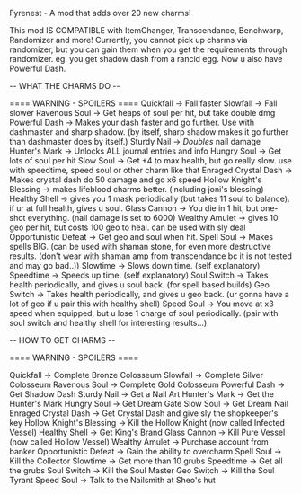 Fyrenest - A mod that adds over 20 new charms!

This mod IS COMPATIBLE with ItemChanger, Transcendance, Benchwarp, Randomizer and more!
Currently, you cannot pick up charms via randomizer,
but you can gain them when you get the requirements through randomizer.
eg. you get shadow dash from a rancid egg. Now u also have Powerful Dash.

   -- WHAT THE CHARMS DO --

==== WARNING - SPOILERS ====
Quickfall -> Fall faster
Slowfall -> Fall slower
Ravenous Soul -> Get heaps of soul per hit, but take double dmg
Powerful Dash -> Makes your dash faster and go further. Use with dashmaster and sharp shadow. (by itself, sharp shadow makes it go further than dashmaster does by itself.)
Sturdy Nail -> *Doubles* nail damage
Hunter's Mark -> Unlocks ALL journal entries and info
Hungry Soul -> Get lots of soul per hit
Slow Soul -> Get +4 to max health, but go really slow. use with speedtime, speed soul or other charm like that
Enraged Crystal Dash -> Makes crystal dash do 50 damage and go x6 speed
Hollow Knight's Blessing -> makes lifeblood charms better. (including joni's blessing)
Healthy Shell -> gives you 1 mask periodically (but takes 11 soul to balance). if ur at full health, gives u soul.
Glass Cannon -> You die in 1 hit, but one-shot everything. (nail damage is set to 6000)
Wealthy Amulet -> gives 10 geo per hit, but costs 100 geo to heal. can be used with sly deal
Opportunistic Defeat -> Get geo and soul when hit.
Spell Soul -> Makes spells BIG. (can be used with shaman stone, for even more destructive results. (don't wear with shaman amp from transcendance bc it is not tested and may go bad..))
Slowtime -> Slows down time. (self explanatory)
Speedtime -> Speeds up time. (self explanatory)
Soul Switch -> Takes health periodically, and gives u soul back. (for spell based builds)
Geo Switch -> Takes health periodically, and gives u geo back. (ur gonna have a lot of geo if u pair this with healthy shell)
Speed Soul -> You move at x3 speed when equipped, but u lose 1 charge of soul periodically. (pair with soul switch and healthy shell for interesting results...)








   -- HOW TO GET CHARMS --

==== WARNING - SPOILERS ====








Quickfall -> Complete Bronze Colosseum
Slowfall -> Complete Silver Colosseum
Ravenous Soul -> Complete Gold Colosseum
Powerful Dash -> Get Shadow Dash
Sturdy Nail -> Get a Nail Art
Hunter's Mark -> Get the Hunter's Mark
Hungry Soul -> Get Dream Gate
Slow Soul -> Get Dream Nail
Enraged Crystal Dash -> Get Crystal Dash and give sly the shopkeeper's key
Hollow Knight's Blessing -> Kill the Hollow Knight (now called Infected Vessel)
Healthy Shell -> Get King's Brand
Glass Cannon -> Kill Pure Vessel (now called Hollow Vessel)
Wealthy Amulet -> Purchase account from banker
Opportunistic Defeat -> Gain the ability to overcharm
Spell Soul -> Kill the Collector
Slowtime -> Get more than 10 grubs
Speedtime -> Get all the grubs
Soul Switch -> Kill the Soul Master
Geo Switch -> Kill the Soul Tyrant
Speed Soul -> Talk to the Nailsmith at Sheo's hut